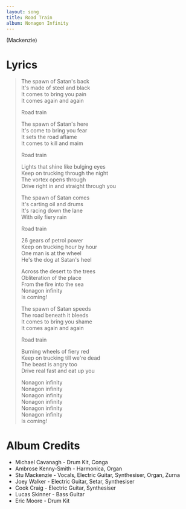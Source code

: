 ```yaml
---
layout: song
title: Road Train
album: Nonagon Infinity
---
```


(Mackenzie)

# Lyrics

> The spawn of Satan's back  
> It's made of steel and black  
> It comes to bring you pain  
> It comes again and again  
>  
> Road train  
>  
> The spawn of Satan's here  
> It's come to bring you fear  
> It sets the road aflame  
> It comes to kill and maim  
>  
> Road train  
>  
> Lights that shine like bulging eyes  
> Keep on trucking through the night  
> The vortex opens through  
> Drive right in and straight through you  
>  
> The spawn of Satan comes  
> It's carting oil and drums  
> It's racing down the lane  
> With oily fiery rain  
>  
> Road train  
> 
> 26 gears of petrol power  
> Keep on trucking hour by hour  
> One man is at the wheel  
> He's the dog at Satan's heel  
>  
> Across the desert to the trees  
> Obliteration of the place  
> From the fire into the sea  
> Nonagon infinity  
> Is coming!  
>  
> The spawn of Satan speeds  
> The road beneath it bleeds  
> It comes to bring you shame  
> It comes again and again  
>  
> Road train  
>  
> Burning wheels of fiery red  
> Keep on trucking till we're dead  
> The beast is angry too  
> Drive real fast and eat up you  
>  
> Nonagon infinity  
> Nonagon infinity  
> Nonagon infinity  
> Nonagon infinity  
> Nonagon infinity  
> Nonagon infinity  
> Is coming!  

# Album Credits

* Michael Cavanagh - Drum Kit, Conga
* Ambrose Kenny-Smith - Harmonica, Organ
* Stu Mackenzie - Vocals, Electric Guitar, Synthesiser, Organ, Zurna
* Joey Walker - Electric Guitar, Setar, Synthesiser
* Cook Craig - Electric Guitar, Synthesiser
* Lucas Skinner - Bass Guitar
* Eric Moore - Drum Kit
